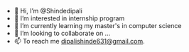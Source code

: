 - 👋 Hi, I’m @Shindedipali
- 👀 I’m interested in internship program
- 🌱 I’m currently learning my master's in computer science
- 💞️ I’m looking to collaborate on ...
- 📫 To reach me dipalishinde631@gmail.com.
 
<!---
Shindedipali/Shindedipali is a ✨ special ✨ repository because its `README.md` (this file) appears on your GitHub profile.
You can click the Preview link to take a look at your changes.
--->
